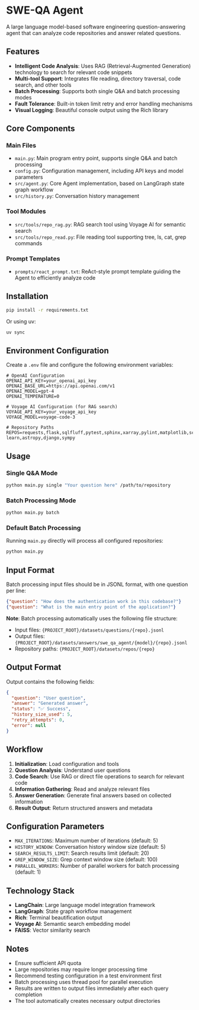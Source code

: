# SWE-QA Agent

A large language model-based software engineering question-answering agent that can analyze code repositories and answer related questions.

## Features

- **Intelligent Code Analysis**: Uses RAG (Retrieval-Augmented Generation) technology to search for relevant code snippets
- **Multi-tool Support**: Integrates file reading, directory traversal, code search, and other tools
- **Batch Processing**: Supports both single Q&A and batch processing modes
- **Fault Tolerance**: Built-in token limit retry and error handling mechanisms
- **Visual Logging**: Beautiful console output using the Rich library

## Core Components

### Main Files

- `main.py`: Main program entry point, supports single Q&A and batch processing
- `config.py`: Configuration management, including API keys and model parameters
- `src/agent.py`: Core Agent implementation, based on LangGraph state graph workflow
- `src/history.py`: Conversation history management

### Tool Modules

- `src/tools/repo_rag.py`: RAG search tool using Voyage AI for semantic search
- `src/tools/repo_read.py`: File reading tool supporting tree, ls, cat, grep commands

### Prompt Templates

- `prompts/react_prompt.txt`: ReAct-style prompt template guiding the Agent to efficiently analyze code

## Installation

```bash
pip install -r requirements.txt
```

Or using uv:

```bash
uv sync
```

## Environment Configuration

Create a `.env` file and configure the following environment variables:

```env
# OpenAI Configuration
OPENAI_API_KEY=your_openai_api_key
OPENAI_BASE_URL=https://api.openai.com/v1
OPENAI_MODEL=gpt-4
OPENAI_TEMPERATURE=0

# Voyage AI Configuration (for RAG search)
VOYAGE_API_KEY=your_voyage_api_key
VOYAGE_MODEL=voyage-code-3

# Repository Paths
REPOS=requests,flask,sqlfluff,pytest,sphinx,xarray,pylint,matplotlib,scikit-learn,astropy,django,sympy
```

## Usage

### Single Q&A Mode

```bash
python main.py single "Your question here" /path/to/repository
```

### Batch Processing Mode

```bash
python main.py batch
```

### Default Batch Processing

Running `main.py` directly will process all configured repositories:

```bash
python main.py
```

## Input Format

Batch processing input files should be in JSONL format, with one question per line:

```json
{"question": "How does the authentication work in this codebase?"}
{"question": "What is the main entry point of the application?"}
```

**Note**: Batch processing automatically uses the following file structure:
- Input files: `{PROJECT_ROOT}/datasets/questions/{repo}.jsonl`
- Output files: `{PROJECT_ROOT}/datasets/answers/swe_qa_agent/{model}/{repo}.jsonl`
- Repository paths: `{PROJECT_ROOT}/datasets/repos/{repo}`

## Output Format

Output contains the following fields:

```json
{
  "question": "User question",
  "answer": "Generated answer",
  "status": "✅ Success",
  "history_size_used": 5,
  "retry_attempts": 0,
  "error": null
}
```

## Workflow

1. **Initialization**: Load configuration and tools
2. **Question Analysis**: Understand user questions
3. **Code Search**: Use RAG or direct file operations to search for relevant code
4. **Information Gathering**: Read and analyze relevant files
5. **Answer Generation**: Generate final answers based on collected information
6. **Result Output**: Return structured answers and metadata

## Configuration Parameters

- `MAX_ITERATIONS`: Maximum number of iterations (default: 5)
- `HISTORY_WINDOW`: Conversation history window size (default: 5)
- `SEARCH_RESULTS_LIMIT`: Search results limit (default: 20)
- `GREP_WINDOW_SIZE`: Grep context window size (default: 100)
- `PARALLEL_WORKERS`: Number of parallel workers for batch processing (default: 1)

## Technology Stack

- **LangChain**: Large language model integration framework
- **LangGraph**: State graph workflow management
- **Rich**: Terminal beautification output
- **Voyage AI**: Semantic search embedding model
- **FAISS**: Vector similarity search

## Notes

- Ensure sufficient API quota
- Large repositories may require longer processing time
- Recommend testing configuration in a test environment first
- Batch processing uses thread pool for parallel execution
- Results are written to output files immediately after each query completion
- The tool automatically creates necessary output directories
